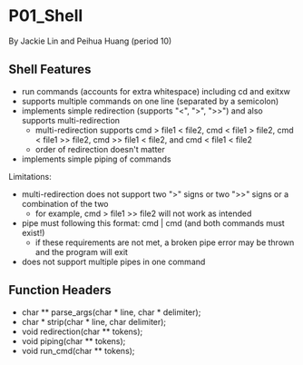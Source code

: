 # P01_Shell
By Jackie Lin and Peihua Huang (period 10)

## Shell Features
* run commands (accounts for extra whitespace) including cd and exitxw
* supports multiple commands on one line (separated by a semicolon)
* implements simple redirection (supports "<", ">", ">>") and also supports multi-redirection
  * multi-redirection supports cmd > file1 < file2, cmd < file1 > file2, cmd < file1 >> file2, cmd >> file1 < file2, and cmd < file1 < file2
  * order of redirection doesn't matter
* implements simple piping of commands

Limitations:
* multi-redirection does not support two ">" signs or two ">>" signs or a combination of the two
  * for example, cmd > file1 >> file2 will not work as intended
* pipe must following this format: cmd | cmd (and both commands must exist!)
  * if these requirements are not met, a broken pipe error may be thrown and the program will exit
* does not support multiple pipes in one command

## Function Headers
* char ** parse_args(char * line, char * delimiter);
* char * strip(char * line, char delimiter);
* void redirection(char ** tokens);
* void piping(char ** tokens);
* void run_cmd(char ** tokens);
